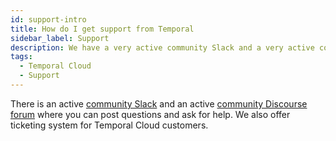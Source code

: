 ```yaml
---
id: support-intro
title: How do I get support from Temporal
sidebar_label: Support
description: We have a very active community Slack and a very active community forum where you can post questions and ask for help. We also offer ticketing system for Temporal Cloud customers.
tags:
  - Temporal Cloud
  - Support
---
```


There is an active [community Slack](https://temporalio.slack.com) and an active [community Discourse forum](https://community.temporal.io/) where you can post questions and ask for help. We also offer ticketing system for Temporal Cloud customers.
